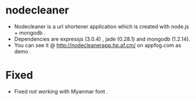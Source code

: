 nodecleaner
===========

- Nodecleaner is a url shortener application which is created with node.js + mongodb .
- Dependencies are expressjs (3.0.4) , jade (0.28.1) and mongodb (1.2.14).
- You can see it @ http://nodecleanerapp.hp.af.cm/ on appfog.com as demo .

Fixed
=====
- Fixed not working with Myanmar font .
